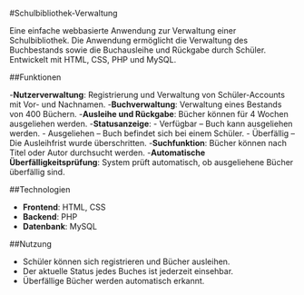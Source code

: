 #Schulbibliothek-Verwaltung

Eine einfache webbasierte Anwendung zur Verwaltung einer Schulbibliothek. Die Anwendung ermöglicht die Verwaltung des Buchbestands sowie die Buchausleihe und Rückgabe durch Schüler. Entwickelt mit HTML, CSS, PHP und MySQL.

##Funktionen

-**Nutzerverwaltung**: Registrierung und Verwaltung von Schüler-Accounts mit Vor- und Nachnamen.
-**Buchverwaltung**: Verwaltung eines Bestands von 400 Büchern.
-**Ausleihe und Rückgabe**: Bücher können für 4 Wochen ausgeliehen werden.
-**Statusanzeige**:
    - Verfügbar – Buch kann ausgeliehen werden.
    - Ausgeliehen – Buch befindet sich bei einem Schüler.
    - Überfällig – Die Ausleihfrist wurde überschritten.
-**Suchfunktion**: Bücher können nach Titel oder Autor durchsucht werden.
-**Automatische Überfälligkeitsprüfung**: System prüft automatisch, ob ausgeliehene Bücher überfällig sind.

##Technologien

- **Frontend**: HTML, CSS
- **Backend**: PHP
- **Datenbank**: MySQL

##Nutzung

- Schüler können sich registrieren und Bücher ausleihen.
- Der aktuelle Status jedes Buches ist jederzeit einsehbar.
- Überfällige Bücher werden automatisch erkannt.
